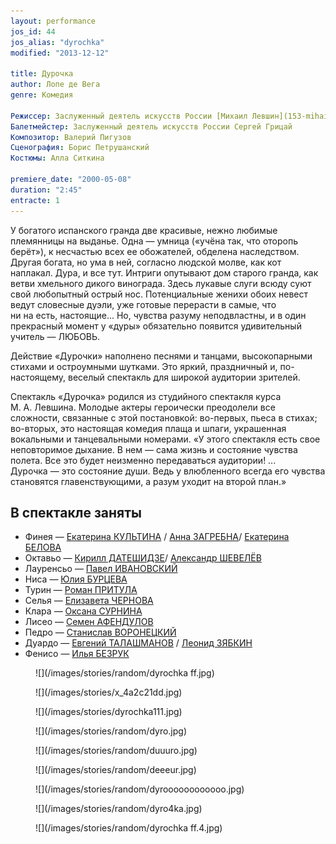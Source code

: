 ```yaml
---
layout: performance
jos_id: 44
jos_alias: "dyrochka"
modified: "2013-12-12"

title: Дурочка
author: Лопе де Вега
genre: Комедия

Режиссер: Заслуженный деятель искусств России [Михаил Левшин](153-mihail-levshin.html)
Балетмейстер: Заслуженный деятель искусств России Сергей Грицай
Композитор: Валерий Пигузов
Сценография: Борис Петрушанский
Костюмы: Алла Ситкина

premiere_date: "2000-05-08"
duration: "2:45"
entracte: 1
---
```


У богатого испанского гранда две красивые, нежно любимые племянницы на выданье. Одна — умница («учёна так, что оторопь берёт»), к несчастью всех ее обожателей, обделена наследством. Другая богата, но ума в ней, согласно людской молве, как кот наплакал. Дура, и все тут. Интриги опутывают дом старого гранда, как ветви хмельного дикого винограда. Здесь лукавые слуги всюду суют свой любопытный острый нос. Потенциальные женихи обоих невест ведут словесные дуэли, уже готовые перерасти в самые, что ни на есть, настоящие... Но, чувства разуму неподвластны, и в один прекрасный момент у «дуры» обязательно появится удивительный учитель — ЛЮБОВЬ.

Действие «Дурочки» наполнено песнями и танцами, высокопарными стихами и остроумными шутками. Это яркий, праздничный и, по-настоящему, веселый спектакль для широкой аудитории зрителей.

Спектакль «Дурочка» родился из студийного спектакля курса М. А. Левшина. Молодые актеры героически преодолели все сложности, связанные с этой постановкой: во-первых, пьеса в стихах; во-вторых, это настоящая комедия плаща и шпаги, украшенная вокальными и танцевальными номерами. «У этого спектакля есть свое неповторимое дыхание. В нем — сама жизнь и состояние чувства полета. Все это будет неизменно передаваться аудитории! ... Дурочка — это состояние души. Ведь у влюбленного всегда его чувства становятся главенствующими, а разум уходит на второй план.»


## В спектакле заняты

- Финея — [Екатерина КУЛЬТИНА](81-ekaterina-kyltina.html) / [Анна ЗАГРЕБНА](79-anna-zagrebna.html)/ [Екатерина БЕЛОВА](23-belova-ekaterina.html)
- Октавьо — [Кирилл ДАТЕШИДЗЕ](281-kirilldateshidze.html)[</a>/ <a href="87-aleksandr-shevelov.html">Александр ШЕВЕЛЁВ](281-kirilldateshidze.html)
- Лауренсьо — [Павел ИВАНОВСКИЙ](284-2013-09-08-18-38-31.html)<a href="284-2013-09-08-18-38-31.html"></a>
- Ниса — [Юлия БУРЦЕВА](78-ylia-burceva.html)
- Турин — [Роман ПРИТУЛА](50-roman-pritula.html)
- Селья — [Елизавета ЧЕРНОВА](48-chernovaelizaveta.html)
- Клара — [Оксана СУРНИНА](85-oksana-surnina.html)
- Лисео — [Семен АФЕНДУЛОВ](22-afendulov-semen.html)
- Педро — [Станислав ВОРОНЕЦКИЙ](51-stas-voronetski.html)
- Дуардо — [Евгений ТАЛАШМАНОВ](84-talashmanovevgenii.html) / [Леонид ЗЯБКИН](67-leonid-zabkin.html)
- Фенисо — [Илья БЕЗРУК](83-bezryk-ilya.html)[](83-dmitrii-rudakov.html)

<figure>
![](/images/stories/random/dyrochka ff.jpg)
</figure>

<figure>
![](/images/stories/x_4a2c21dd.jpg)
</figure>

<figure>
![](/images/stories/dyrochka111.jpg)
</figure>

<figure>
![](/images/stories/random/dyro.jpg)
</figure>

<figure>
![](/images/stories/random/duuuro.jpg)
</figure>

<figure>
![](/images/stories/random/deeeur.jpg)
</figure>

<figure>
![](/images/stories/random/dyroooooooooooo.jpg)
</figure>

<figure>
![](/images/stories/random/dyro4ka.jpg)
</figure>

<figure>
![](/images/stories/random/dyrochka ff.4.jpg)
</figure>